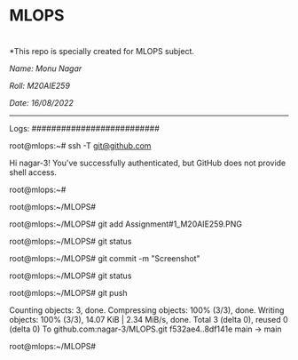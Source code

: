 # MLOPS
# #####################################################


 *This repo is specially created for MLOPS subject.

 *Name: Monu Nagar*
 
 *Roll: M20AIE259*
 
 *Date: 16/08/2022*



---------------------------------------------------------------------

Logs: 
##########################

root@mlops:~# ssh -T git@github.com

Hi nagar-3! You've successfully authenticated, but GitHub does not provide shell access.

root@mlops:~#

root@mlops:~/MLOPS#

root@mlops:~/MLOPS# git add Assignment#1_M20AIE259.PNG

root@mlops:~/MLOPS# git status

root@mlops:~/MLOPS# git commit -m "Screenshot"

root@mlops:~/MLOPS# git status

root@mlops:~/MLOPS# git push

Counting objects: 3, done.
Compressing objects: 100% (3/3), done.
Writing objects: 100% (3/3), 14.07 KiB | 2.34 MiB/s, done.
Total 3 (delta 0), reused 0 (delta 0)
To github.com:nagar-3/MLOPS.git
   f532ae4..8df141e  main -> main
   
root@mlops:~/MLOPS#

